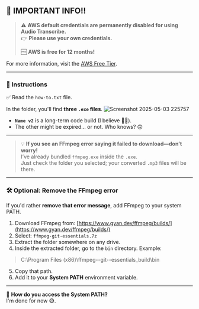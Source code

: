 ## 🚨 IMPORTANT INFO!!

> ⚠️ **AWS default credentials are permanently disabled for using Audio Transcribe.**  
> 👉 **Please use your own credentials.**  
>   
> 🆓 **AWS is free for 12 months!**  

For more information, visit the [AWS Free Tier](https://aws.amazon.com/free/?all-free-tier.sort-by=item.additionalFields.SortRank&all-free-tier.sort-order=asc&awsf.Free%20Tier%20Types=*all&awsf.Free%20Tier%20Categories=*all).

---

### 📄 Instructions

✅ Read the `how-to.txt` file.  

In the folder, you'll find **three `.exe` files**.
![Screenshot 2025-05-03 225757](https://github.com/user-attachments/assets/39cf9610-cfdb-4397-baa8-ba7ede104ff9)


- **`Name v2`** is a long-term code build (I believe 🤷‍♂️).
- The other might be expired... or not. Who knows? 🙃

---

> 💡 **If you see an FFmpeg error saying it failed to download—don’t worry!**  
> I’ve already bundled `ffmpeg.exe` inside the `.exe`.  
> Just check the folder you selected; your converted `.mp3` files will be there.

---

### 🛠️ Optional: Remove the FFmpeg error

If you'd rather **remove that error message**, add FFmpeg to your system PATH.

1. Download FFmpeg from: [https://www.gyan.dev/ffmpeg/builds/](https://www.gyan.dev/ffmpeg/builds/)  
2. Select: `ffmpeg-git-essentials.7z`  
3. Extract the folder somewhere on any drive.
4. Inside the extracted folder, go to the `bin` directory. Example: 
 
>C:\Program Files (x86)\ffmpeg-<date>-git-<version>-essentials_build\bin

5. Copy that path.
6. Add it to your **System PATH** environment variable.

---

🤔 **How do you access the System PATH?**  
I'm done for now 😅.
